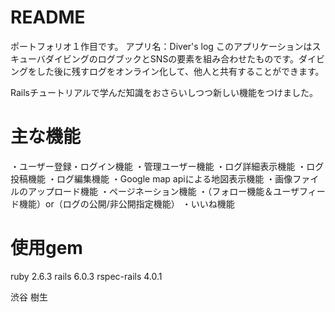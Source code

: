 # README
ポートフォリオ１作目です。
アプリ名：Diver's log
このアプリケーションはスキューバダイビングのログブックとSNSの要素を組み合わせたものです。ダイビングをした後に残すログをオンライン化して、他人と共有することができます。

Railsチュートリアルで学んだ知識をおさらいしつつ新しい機能をつけました。

# 主な機能
・ユーザー登録・ログイン機能
・管理ユーザー機能
・ログ詳細表示機能
・ログ投稿機能
・ログ編集機能
・Google map apiによる地図表示機能
・画像ファイルのアップロード機能
・ページネーション機能
・（フォロー機能＆ユーザフィード機能）or（ログの公開/非公開指定機能）
・いいね機能

# 使用gem
ruby 2.6.3
rails 6.0.3
rspec-rails 4.0.1


渋谷 樹生